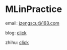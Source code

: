 # MLinPractice
email: jzengscu@163.com

blog: [click](https://jinzengnju.github.io/)

zhihu: [click](https://www.zhihu.com/people/jin-ge-ge-21-50-31)